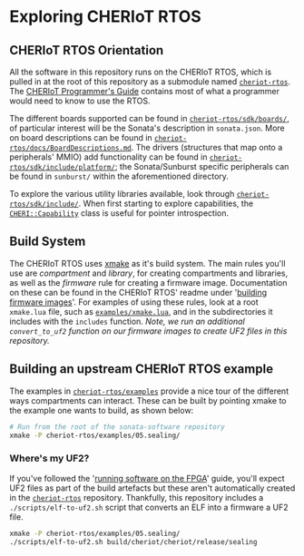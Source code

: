# Exploring CHERIoT RTOS
## CHERIoT RTOS Orientation
All the software in this repository runs on the CHERIoT RTOS, which is pulled in at the root of this repository as a submodule named [`cheriot-rtos`].
The [CHERIoT Programmer's Guide] contains most of what a programmer would need to know to use the RTOS.

[`cheriot-rtos`]: ../cheriot-rtos
[CHERIoT Programmer's Guide]: https://cheriot.org/book/

The different boards supported can be found in [`cheriot-rtos/sdk/boards/`](../cheriot-rtos/sdk/boards), of particular interest will be the Sonata's description in `sonata.json`.
More on board descriptions can be found in [`cheriot-rtos/docs/BoardDescriptions.md`](../cheriot-rtos/docs/BoardDescriptions.md).
The drivers (structures that map onto a peripherals' MMIO) add functionality can be found in [`cheriot-rtos/sdk/include/platform/`](../cheriot-rtos/sdk/include/platform/); the Sonata/Sunburst specific peripherals can be found in `sunburst/` within the aforementioned directory.

To explore the various utility libraries available, look through [`cheriot-rtos/sdk/include/`](../cheriot-rtos/sdk/include/).
When first starting to explore capabilities, the [`CHERI::Capability`](../cheriot-rtos/sdk/include/cheri.hh) class is useful for pointer introspection.

## Build System

The CHERIoT RTOS uses [xmake][] as it's build system.
The main rules you'll use are *compartment* and *library*, for creating compartments and libraries, as well as the *firmware* rule for creating a firmware image.
Documentation on these can be found in the CHERIoT RTOS' readme under '[building firmware images][]'.
For examples of using these rules, look at a root `xmake.lua` file, such as [`examples/xmake.lua`], and in the subdirectories it includes with the `includes` function.
*Note, we run an additional `convert_to_uf2` function on our firmware images to create UF2 files in this repository.*

[xmake]: https://xmake.io/
[building firmware images]: ../cheriot-rtos/README.md#building-firmware-images
[`examples/xmake.lua`]: ../examples/xmake.lua


## Building an upstream CHERIoT RTOS example

The examples in [`cheriot-rtos/examples`](../cheriot-rtos/examples) provide a nice tour of the different ways compartments can interact.
These can be built by pointing xmake to the example one wants to build, as shown below:

```sh
# Run from the root of the sonata-software repository
xmake -P cheriot-rtos/examples/05.sealing/
```

### Where's my UF2?

If you've followed the '[running software on the FPGA]' guide, you'll expect UF2 files as part of the build artefacts but these aren't automatically created in the [`cheriot-rtos`][] repository.
Thankfully, this repository includes a `./scripts/elf-to-uf2.sh` script that converts an ELF into a firmware a UF2 file.

[running software on the FPGA]: ./guide/running-software.md#running-on-the-sonata-fpga

```sh
xmake -P cheriot-rtos/examples/05.sealing/
./scripts/elf-to-uf2.sh build/cheriot/cheriot/release/sealing
```
